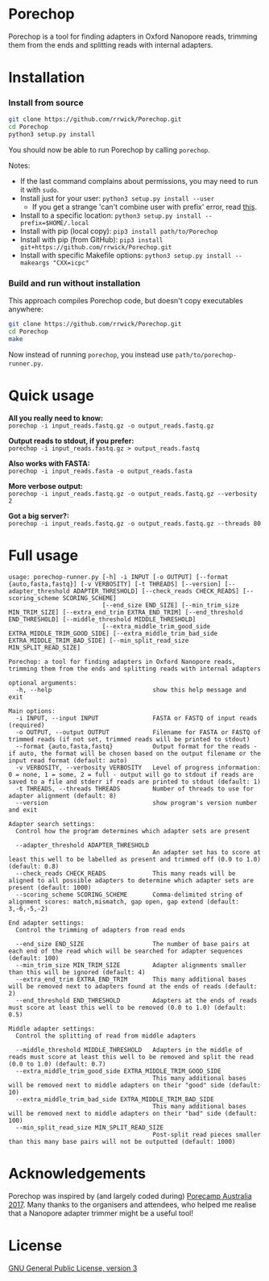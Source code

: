 # Porechop

Porechop is a tool for finding adapters in Oxford Nanopore reads, trimming them from the ends and splitting reads with internal adapters.



#  Installation

### Install from source
```bash
git clone https://github.com/rrwick/Porechop.git
cd Porechop
python3 setup.py install
```

You should now be able to run Porechop by calling `porechop`.

Notes:
* If the last command complains about permissions, you may need to run it with `sudo`.
* Install just for your user: `python3 setup.py install --user`
    * If you get a strange 'can't combine user with prefix' error, read [this](http://stackoverflow.com/questions/4495120).
* Install to a specific location: `python3 setup.py install --prefix=$HOME/.local`
* Install with pip (local copy): `pip3 install path/to/Porechop`
* Install with pip (from GitHub): `pip3 install git+https://github.com/rrwick/Porechop.git`
* Install with specific Makefile options: `python3 setup.py install --makeargs "CXX=icpc"`


### Build and run without installation

This approach compiles Porechop code, but doesn't copy executables anywhere:
```bash
git clone https://github.com/rrwick/Porechop.git
cd Porechop
make
```
Now instead of running `porechop`, you instead use `path/to/porechop-runner.py`.



# Quick usage

__All you really need to know:__<br>
`porechop -i input_reads.fastq.gz -o output_reads.fastq.gz`

__Output reads to stdout, if you prefer:__<br>
`porechop -i input_reads.fastq.gz > output_reads.fastq`

__Also works with FASTA:__<br>
`porechop -i input_reads.fasta -o output_reads.fasta`

__More verbose output:__<br>
`porechop -i input_reads.fastq.gz -o output_reads.fastq.gz --verbosity 2`

__Got a big server?:__<br>
`porechop -i input_reads.fastq.gz -o output_reads.fastq.gz --threads 80`



# Full usage
```
usage: porechop-runner.py [-h] -i INPUT [-o OUTPUT] [--format {auto,fasta,fastq}] [-v VERBOSITY] [-t THREADS] [--version] [--adapter_threshold ADAPTER_THRESHOLD] [--check_reads CHECK_READS] [--scoring_scheme SCORING_SCHEME]
                          [--end_size END_SIZE] [--min_trim_size MIN_TRIM_SIZE] [--extra_end_trim EXTRA_END_TRIM] [--end_threshold END_THRESHOLD] [--middle_threshold MIDDLE_THRESHOLD]
                          [--extra_middle_trim_good_side EXTRA_MIDDLE_TRIM_GOOD_SIDE] [--extra_middle_trim_bad_side EXTRA_MIDDLE_TRIM_BAD_SIDE] [--min_split_read_size MIN_SPLIT_READ_SIZE]

Porechop: a tool for finding adapters in Oxford Nanopore reads, trimming them from the ends and splitting reads with internal adapters

optional arguments:
  -h, --help                            show this help message and exit

Main options:
  -i INPUT, --input INPUT               FASTA or FASTQ of input reads (required)
  -o OUTPUT, --output OUTPUT            Filename for FASTA or FASTQ of trimmed reads (if not set, trimmed reads will be printed to stdout)
  --format {auto,fasta,fastq}           Output format for the reads - if auto, the format will be chosen based on the output filename or the input read format (default: auto)
  -v VERBOSITY, --verbosity VERBOSITY   Level of progress information: 0 = none, 1 = some, 2 = full - output will go to stdout if reads are saved to a file and stderr if reads are printed to stdout (default: 1)
  -t THREADS, --threads THREADS         Number of threads to use for adapter alignment (default: 8)
  --version                             show program's version number and exit

Adapter search settings:
  Control how the program determines which adapter sets are present

  --adapter_threshold ADAPTER_THRESHOLD
                                        An adapter set has to score at least this well to be labelled as present and trimmed off (0.0 to 1.0) (default: 0.8)
  --check_reads CHECK_READS             This many reads will be aligned to all possible adapters to determine which adapter sets are present (default: 1000)
  --scoring_scheme SCORING_SCHEME       Comma-delimited string of alignment scores: match,mismatch, gap open, gap extend (default: 3,-6,-5,-2)

End adapter settings:
  Control the trimming of adapters from read ends

  --end_size END_SIZE                   The number of base pairs at each end of the read which will be searched for adapter sequences (default: 100)
  --min_trim_size MIN_TRIM_SIZE         Adapter alignments smaller than this will be ignored (default: 4)
  --extra_end_trim EXTRA_END_TRIM       This many additional bases will be removed next to adapters found at the ends of reads (default: 2)
  --end_threshold END_THRESHOLD         Adapters at the ends of reads must score at least this well to be removed (0.0 to 1.0) (default: 0.5)

Middle adapter settings:
  Control the splitting of read from middle adapters

  --middle_threshold MIDDLE_THRESHOLD   Adapters in the middle of reads must score at least this well to be removed and split the read (0.0 to 1.0) (default: 0.7)
  --extra_middle_trim_good_side EXTRA_MIDDLE_TRIM_GOOD_SIDE
                                        This many additional bases will be removed next to middle adapters on their "good" side (default: 10)
  --extra_middle_trim_bad_side EXTRA_MIDDLE_TRIM_BAD_SIDE
                                        This many additional bases will be removed next to middle adapters on their "bad" side (default: 100)
  --min_split_read_size MIN_SPLIT_READ_SIZE
                                        Post-split read pieces smaller than this many base pairs will not be outputted (default: 1000)
```



# Acknowledgements

Porechop was inspired by (and largely coded during) [Porecamp Australia 2017](https://porecamp-au.github.io/). Many thanks to the organisers and attendees, who helped me realise that a Nanopore adapter trimmer might be a useful tool!



# License

[GNU General Public License, version 3](https://www.gnu.org/licenses/gpl-3.0.html)
